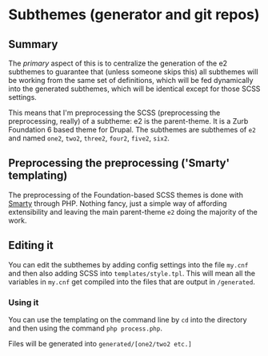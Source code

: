 # Subthemes (generator and git repos)

## Summary

The *primary* aspect of this is to centralize the generation of the e2 subthemes to guarantee that (unless someone skips this) all subthemes will be working from the same set of definitions, which will be fed dynamically into the generated subthemes, which will be identical except for those SCSS settings.

This means that I'm preprocessing the SCSS (preprocessing the preprocessing, really) of a subtheme:
e2 is the parent-theme. It is a Zurb Foundation 6 based theme for Drupal. The subthemes are subthemes of `e2` and named `one2`, `two2`, `three2`, `four2`, `five2`, `six2`.

## Preprocessing the preprocessing ('Smarty' templating)

The preprocessing of the Foundation-based SCSS themes is done with [Smarty](https://www.smarty.net "Smarty PHP template engine") through PHP. Nothing fancy, just a simple way of affording extensibility and leaving the main parent-theme `e2` doing the majority of the work.

## Editing it

You can edit the subthemes by adding config settings into the file `my.cnf` and then also adding SCSS into `templates/style.tpl`. This will mean all the variables in `my.cnf` get compiled into the files that are output in `/generated`.

### Using it

You can use the templating on the command line by `cd` into the directory and then using the command `php process.php`.

Files will be generated into `generated/[one2/two2 etc.]`
